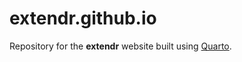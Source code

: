 # extendr.github.io

Repository for the **extendr** website built using [Quarto](https://quarto.org/).
